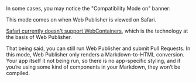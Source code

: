 In some cases, you may notice the "Compatibility Mode on" banner:
<!-- screenshot -->

This mode comes on when Web Publisher is viewed on Safari.

[Safari currently doesn't support WebContainers](https://blog.stackblitz.com/posts/cross-browser-with-coop-coep/), which is the technology at the basis of Web Publisher. 

That being said, you can still run Web Publisher and submit Pull Requests. In this mode, Web Publisher only renders a Markdown-to-HTML conversion. Your app itself it not being run, so there is no app-specific styling, and if you’re using some kind of components in your Markdown, they won’t be compiled.